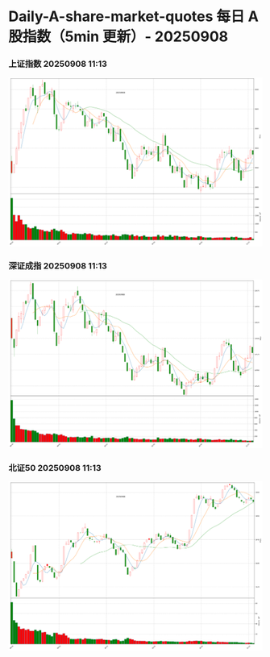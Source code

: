 
# Daily-A-share-market-quotes 每日 A 股指数（5min 更新）- 20250908

### 上证指数 20250908 11:13
![](./fig/2025/9/20250908-sh000001.png)

### 深证成指 20250908 11:13
![](./fig/2025/9/20250908-sz399001.png)

### 北证50 20250908 11:13
![](./fig/2025/9/20250908-bj899050.png)
